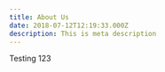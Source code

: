 ```yaml
---
title: About Us
date: 2018-07-12T12:19:33.000Z
description: This is meta description
---
```

Testing 123
